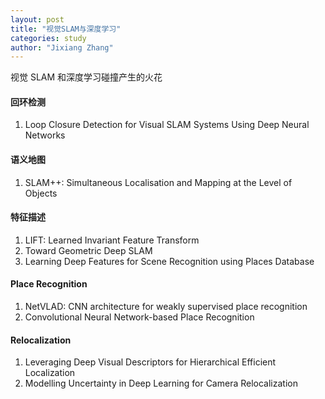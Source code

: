 ```yaml
---
layout: post
title: "视觉SLAM与深度学习"
categories: study
author: "Jixiang Zhang"
---
```


视觉 SLAM 和深度学习碰撞产生的火花

#### 回环检测

1. Loop Closure Detection for Visual SLAM Systems Using Deep Neural Networks

#### 语义地图

1. SLAM++: Simultaneous Localisation and Mapping at the Level of Objects

#### 特征描述

1. LIFT: Learned Invariant Feature Transform
2. Toward Geometric Deep SLAM
3. Learning Deep Features for Scene Recognition using Places Database

#### Place Recognition

1. NetVLAD: CNN architecture for weakly supervised place recognition
2. Convolutional Neural Network-based Place Recognition

#### Relocalization

1. Leveraging Deep Visual Descriptors for Hierarchical Efficient Localization
2. Modelling Uncertainty in Deep Learning for Camera Relocalization
